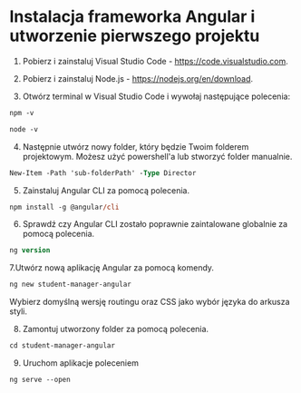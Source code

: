 # Instalacja frameworka Angular i utworzenie pierwszego projektu

1. Pobierz i zainstaluj Visual Studio Code - https://code.visualstudio.com.

2. Pobierz i zainstaluj Node.js - https://nodejs.org/en/download.

3. Otwórz terminal w Visual Studio Code i wywołaj następujące polecenia:

```ps
npm -v
```

```ps
node -v
```

4. Następnie utwórz nowy folder, który będzie Twoim folderem projektowym. Możesz użyć powershell'a lub stworzyć folder manualnie.

```ps
New-Item -Path 'sub-folderPath' -Type Director
```

5. Zainstaluj Angular CLI za pomocą polecenia.

```ps
npm install -g @angular/cli
```

6. Sprawdź czy Angular CLI zostało poprawnie zaintalowane globalnie za pomocą polecenia.

```ps
ng version
```

7.Utwórz nową aplikację Angular za pomocą komendy.

```ps
ng new student-manager-angular
```
Wybierz domyślną wersję routingu oraz CSS jako wybór języka do arkusza styli.

8. Zamontuj utworzony folder za pomocą polecenia.

```ps
cd student-manager-angular
```

9. Uruchom aplikacje poleceniem 

```ps
ng serve --open
```
